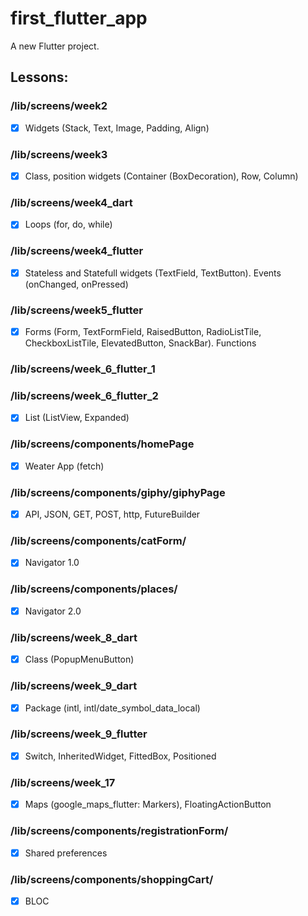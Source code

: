 # first_flutter_app

A new Flutter project.

## Lessons:

### /lib/screens/week2
- [x] Widgets (Stack, Text, Image, Padding, Align)

### /lib/screens/week3
- [x] Class, position widgets (Container (BoxDecoration), Row, Column)

### /lib/screens/week4_dart
- [x] Loops (for, do, while)

### /lib/screens/week4_flutter 
- [x] Stateless and Statefull widgets (TextField, TextButton). Events (onChanged, onPressed)

### /lib/screens/week5_flutter 
- [x] Forms (Form, TextFormField, RaisedButton, RadioListTile, CheckboxListTile, ElevatedButton, SnackBar). Functions

### /lib/screens/week_6_flutter_1
### /lib/screens/week_6_flutter_2
- [x] List (ListView, Expanded)

### /lib/screens/components/homePage
- [x] Weater App (fetch)

### /lib/screens/components/giphy/giphyPage
- [x] API, JSON, GET, POST, http, FutureBuilder

### /lib/screens/components/catForm/
- [x] Navigator 1.0

### /lib/screens/components/places/
- [x] Navigator 2.0

### /lib/screens/week_8_dart
- [x] Class (PopupMenuButton)

### /lib/screens/week_9_dart
- [x] Package (intl, intl/date_symbol_data_local)

### /lib/screens/week_9_flutter
- [x] Switch, InheritedWidget, FittedBox, Positioned

### /lib/screens/week_17
- [x] Maps (google_maps_flutter: Markers), FloatingActionButton

### /lib/screens/components/registrationForm/
- [x] Shared preferences

### /lib/screens/components/shoppingCart/
- [x] BLOC

